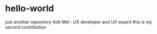 # hello-world
just another repository
Kob Mel : UX developer and UX expert
this is my second contribution
